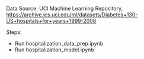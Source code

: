 Data Source: UCI Machine Learning Repository, https://archive.ics.uci.edu/ml/datasets/Diabetes+130-US+hospitals+for+years+1999-2008

Steps:
- Run hospitalization_data_prep.ipynb
- Run hospitalization_model.ipynb
